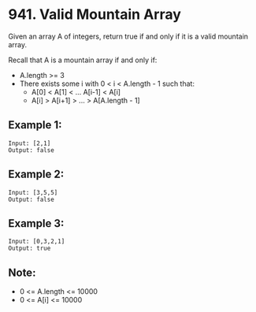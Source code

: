 # 941. Valid Mountain Array

Given an array A of integers, return true if and only if it is a valid mountain array.

Recall that A is a mountain array if and only if:

* A.length >= 3
* There exists some i with 0 < i < A.length - 1 such that:
    * A[0] < A[1] < ... A[i-1] < A[i]
    * A[i] > A[i+1] > ... > A[A.length - 1]

## Example 1:

```
Input: [2,1]
Output: false
```

## Example 2:

```
Input: [3,5,5]
Output: false
```

## Example 3:

```
Input: [0,3,2,1]
Output: true
```

## Note:

* 0 <= A.length <= 10000
* 0 <= A[i] <= 10000 
 
